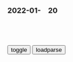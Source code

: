 ### 2022-01-　20

```note
```

<table id="tbc" style="white-space:pre-wrap">
</table>
<button onclick="toggleb()">toggle</button>
<button onclick="loadparse()">loadparse</button>
<br>
<!-- 🌸<br>🍅-　-🍑<hr>🍀 -->
<pre>
<textarea rows="30" cols="100" style="display: none" id="tar">

那年那兔：兔子拿蘑菇弹吓唬脚盆鸡，脚盆鸡害怕，投奔鹰去了,动漫,g产动漫,好看视频
https://haokan.baidu.com/v?vid=12109408521511258238&sfrom=baidu-feed

我从来没有败给你，只是败给了父亲。

那么交个朋友吧，来嘛来嘛来嘛。

兔子是不是越来月恐怖了？是不是一直在吓你？一直在恶心你？

那年秃子见过这样的脚盆鸡：
　让我们团结起来，一起达到鹰家帝g主义！
那年秃子见过这样的脚盆鸡：
　赤兔马是最邪恶的存在，没有之一！

为什么脚盆鸡会像每个月来亲戚一样，阴晴不定呢。

脚盆鸡见到了传说中的太祖兔。

兔子从脚盆鸡哪里得到ODA贷款，来建设种花家。但是贷款的意思就是，要还的。

要是再有g际友人叫嚣还他们ODA，就让他把当年从种花家赚的钱都吐出来。

<font size="1" style="color:#DCDCDC">2022-03-10</font>

那年那兔：兔子拿蘑菇弹吓唬脚盆鸡，脚盆鸡害怕，投奔鹰去了,动漫,g产动漫,好看视频
https://haokan.baidu.com/v?vid=12109408521511258238&sfrom=baidu-feed

那年秃子见过这样的脚盆鸡：
　让我们团结起来，一起达到鹰家帝g主义！
那年秃子见过这样的脚盆鸡：
　赤兔马是最邪恶的存在，没有之一！

<font size="1" style="color:#DCDCDC">2022-03-10</font>

皇帝：袁世凯终于向段祺瑞说出了m主的秘密，好高妙啊！,影视,历史片,好看视频
https://haokan.baidu.com/v?vid=2299472267378421286&sfrom=baidu-feed

那是由衷的赞叹咱们的m主z治。
在洋人看来，你这g会李吵得越欢，证明你越是m主。倘若全体一致，他反倒认为你是专z。

<font size="1" style="color:#DCDCDC">2022-03-03</font>

建行给小微企业发福利啦！贷款从此很轻松！_期限_循环_利率
https://www.sohu.com/a/513759660_121123762

<font size="1" style="color:#DCDCDC">2022-03-10</font>

企业贷款福利！y行新增3000亿“支小再贷款”_政策
https://www.sohu.com/a/489503819_121080452

<font size="1" style="color:#DCDCDC">2022-03-10</font>

那年那兔：兔子拿蘑菇弹吓唬脚盆鸡，脚盆鸡害怕，投奔鹰去了,动漫,g产动漫,好看视频
https://haokan.baidu.com/v?vid=12109408521511258238&sfrom=baidu-feed

兔子从脚盆鸡哪里得到ODA贷款，来建设种花家。但是贷款的意思就是，要还的。

要是再有g际友人叫嚣还他们ODA，就让他把当年从种花家赚的钱都吐出来。

<font size="1" style="color:#DCDCDC">2022-03-10</font>

<font size="2"><b>
那年那兔：兔子欺负脚盆鸡，吓得脚盆鸡直呼鹰酱爸爸,动漫,g产动漫,好看视频</b></font><br>
https://haokan.baidu.com/v?vid=17971323547897776481&sfrom=baidu-feed

兔子是不是越来越恐怖了？是不是一直在吓你，一直在恶心你。

<font size="1" style="color:#DCDCDC"><b>2022/1/20 下午5:55:46</b></font><br>

<font size="2"><b>
y视网评｜科普被当成谣言，防疫中执法者当怀戒慎之心</b></font><br>
https://mbd.baidu.com/newspage/data/landingsuper?context=%7B%22nid%22%3A%22news_9507515807292075940%22%7D&n_type=-1&p_from=-1

陕西咸阳彬州的李某某因为在村m的通知群里，提醒了一句：“打完疫苗不能直接做核酸，否则就是阳性，核酸后打疫苗不影响，切记切记！！！”结果，彬州j方将此定性为涉疫谣言案，认定李某某的言l严重影响了疫苗接种工作，并依据《治安管理处罚法》，对李某某作出了罚款500元的处罚决定，还在g方微博上晒出了李某某手拿“画押”过的认错书的照片。

<font size="1" style="color:#DCDCDC"><b>2022/1/20 下午5:53:05</b></font><br>

<font size="2"><b>
1978年，d公果断叫停对阿尔巴尼亚的援助，阻止了第二个越南出现</b></font><br>
https://mbd.baidu.com/newspage/data/landingsuper?context=%7B%22nid%22%3A%22news_9302489015055613728%22%7D&n_type=-1&p_from=-1

光是援助的粮食就多达180万吨，当时阿尔巴尼亚全g人口不足200万，也就是说，阿尔巴尼亚人均就可以分得上千公斤的粮食。我g还将拖拉机、车辆以及棉纱等各种各样的物资都提供给阿尔巴尼亚。

面对zg长达数十年的援助，阿尔巴尼亚非但不知感恩，反而越来越贪得无厌，最后更是公开称中国zg是“主要敌人”。为了尽快摆脱z阿这种畸形的援助关系，邓公在1978年果断地叫停了对阿尔巴尼亚的所有援助。

1969年，李先n在访问阿尔巴尼亚期间，曾向时任阿尔巴尼亚总理的谢胡问道：“这些年来，贵国从zg拿走了那么多物资材料，你们打算什么时候还呀？”原本李先n只是试探性地一问，可没想到谢胡的回答却让李先念顿时怒不可遏：“zg对阿的援助理所应当，我们根本就没考虑过还！”

不仅贪得无厌，阿尔巴尼亚对于我g省吃俭用援助的物资更是一点也不爱惜。在我g只有特殊位置才能用的优质钢材，却被阿尔巴尼亚制成了路边的电线杆。

而当我g专家劝其节约时，阿尔巴尼亚rm却毫不在意地表示：“没关系，不能用了再找zg要就行了！”

考虑到阿尔巴尼亚的实际需求，再加上zg的实际承受能力，我国g并没有完全满足阿尔巴尼亚的要求，可没想到，阿尔巴尼亚这次彻底翻脸，不仅在公开场合大肆批评zg的行为，而且还在国内宣扬“反h”情绪。一时间，我g长达数十年的援助，被阿尔巴尼亚彻底抛诸脑后。

24年援助，却换来恩将仇报
这是新zg经历的第二次“背叛”，我g长达24年、高达上百亿的援助，最终却换来了阿尔巴尼亚的痛恨和指责，这是自越南之后，我g经历的第二次“农夫与蛇”的故事。

<font size="1" style="color:#DCDCDC"><b>2022/1/20 下午5:39:19</b></font><br>

<font size="2"><b>
妹子独自陆路入境伊拉克，不交钱别想进，海关问是来这做按摩吗,社会,奇闻轶事,好看视频</b></font><br>
https://haokan.baidu.com/v?vid=18030045920992674973&sfrom=baidu-feed

他不认我的核酸检测，我又给医院打了电话。医院证明，我是在那做的核酸检测，但是他们还是说不行。然后我又把我在埃及做打的那个两针的疫苗本给他们看，他们还是不幸行，所以我当时就已经明白了，赤裸裸的写着：我们只是要你的钱，你不用再大费周折的去找任何的证据了。

<font size="1" style="color:#DCDCDC"><b>2022/1/20 上午10:56:54</b></font><br>

<font size="2"><b>
社恐天堂！北jg贸一人食面馆，免费无限续面！,美食,美食节目,好看视频</b></font><br>
https://haokan.baidu.com/v?vid=16562451572297709904&sfrom=baidu-feed

<font size="1" style="color:#DCDCDC"><b>2022/1/20 上午10:34:17</b></font><br>

<font size="2"><b>
影射“森友学园丑闻”的日剧《新闻记者》获收视冠军，日媒：安倍夫妇脸都青了！</b></font><br>
https://mbd.baidu.com/newspage/data/
<font size="1" style="color:#DCDCDC"><b>2022/1/20 上午10:27:36</b></font><br>

<font size="2"><b>
1.795亿吨！g务院调查中石油倒卖进口原油</b></font><br>
https://baijiahao.baidu.com/s?id=1722437280155758837&wfr=spider&for=pc

<font size="1" style="color:#DCDCDC"><b>2022/1/20 上午10:25:08</b></font><br>

<font size="2"><b>
食神：星爷吃叉烧饭这段，堪称演技最炸裂的一幕，我就看了八遍,影视,喜剧片,好看视频</b></font><br>
https://haokan.baidu.com/v?vid=2558295893637514217&sfrom=baidu-feed

爱搞事的影砸
再看看现在的演员你让它们到这种地方演戏都能大呼小叫半天，人类真的是越走越退化吗？

<font size="1" style="color:#DCDCDC"><b>2022/1/20 上午10:21:50</b></font><br>

<font size="2"><b>
g产APP黑幕被揭开？深度对比iOS与MIUI隐私保护系统</b></font><br>
https://mbd.baidu.com/newspage/data/landingsuper?context=%7B%22nid%22%3A%22news_9338126081029840842%22%7D&n_type=-1&p_from=-1

https://pics2.baidu.com/feed/78310a55b319ebc4a491f8a7ef0f0ef51f1716d1.jpeg

<font size="1" style="color:#DCDCDC"><b>2022/1/20 上午10:19:57</b></font><br>

<font size="2"><b>
宰相问儿子：哪个地方官最坏？儿子说出县令之名，县令被连升6级</b></font><br>
https://mbd.baidu.com/newspage/data/landingsuper?context=%7B%22nid%22%3A%22news_9048854566149411121%22%7D&n_type=-1&p_from=-1

杨溥曾经身陷囹圄长达十年，期间没有自暴自弃而是常常看书修身养性。出狱之后他获得皇帝重用，直上青云，成为了四朝元老。

杨溥和范理俩人并没有见过一面，但他们彼此赏识，怀揣着相似的政治抱负和高尚的道德品格。

<font size="1" style="color:#DCDCDC"><b>2022/1/20 上午10:14:54</b></font><br>

<font size="2"><b>
靠买卖图片，15天赚170亿！被两个老外玩转的智商税，还能疯多久</b></font><br>
https://mbd.baidu.com/newspage/data/landingsuper?context=%7B%22nid%22%3A%22news_10153493294065930969%22%7D&n_type=-1&p_from=-1

去年8月2日，有人花了约1亿美元，买了一个像素头像。

点击保存，立省1亿美元

这些疯狂背后，买家卖家谁亏谁赚，外人不得而知。但是，全球最大的NFT交易平台OpenSea，一定是最大赢家。

<font size="1" style="color:#DCDCDC"><b>2022/1/20 上午10:08:47</b></font><br>

<font size="2"><b>
历史中残酷的行为艺术：在她身体麻痹的六小时，没有拥抱只有摧残</b></font><br>
https://mbd.baidu.com/newspage/data/landingsuper?context=%7B%22nid%22%3A%22news_8870548504889665013%22%7D&n_type=-1&p_from=-1

起初参与者们看着一动不动的玛丽娜·阿布拉莫维奇还不敢下手，但是直到第一个人开始尝试去触碰玛丽娜·阿布拉莫维奇的时候，众多参与者才开始一一参与那场行为艺术当中。

经过《韵0》那场表演之后，玛丽娜·阿布拉莫维奇曾采访中说过：“永远不要去考验人性，当你把决定权交给人群的时候，人群会选择杀死你”。

<font size="1" style="color:#DCDCDC"><b>2022/1/20 上午10:01:26</b></font><br>

</textarea>
</pre>
<!-- 🍀<br>🍑-　-🍅<hr>🌸 -->

```tip
```

<script src="https://cdn.jsdelivr.net/npm/jquery@3.5.1/dist/jquery.min.js"></script>

<link rel="stylesheet" href="https://cdn.jsdelivr.net/gh/fancyapps/fancybox@3.5.7/dist/jquery.fancybox.min.css" />
<script src="https://cdn.jsdelivr.net/gh/fancyapps/fancybox@3.5.7/dist/jquery.fancybox.min.js"></script>

<script type="text/javascript">

var __urlRegex = /(\b(https?|ftp|file):\/\/[-A-Z0-9+&@#\/%?=~_|!:,.;]*[-A-Z0-9+&@#\/%=~_|])/ig;
var __imgRegex = /\.(?:jpe?g|gif|png|webp)$/i;

loadparse();

function parseURL($string){

    var exp = __urlRegex;
    return $string.replace(exp,function(match){
            __imgRegex.lastIndex=0;
            if(__imgRegex.test(match)){
                return '<a data-fancybox="gallery" href="' + match.replace("/p=700", "")
                 + '"><img src="' + match.replace("/p=700", "/p=160x200")+'" width="64"></a>';
            }
            else{
                return '<a href="' + match + '" target="_blank">' + match + '</a>';
            }
        }
    );
}

function loadparse() {
  tbc.innerHTML = parseURL(tar.value);
}

function toggleb() {
  var x = document.getElementById("tar");
  if (x.style.display === "none") {
    x.style.display = "";
  } else {
    x.style.display = "none";
  }
}

</script>
